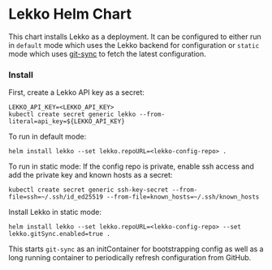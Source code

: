 # Lekko Helm Chart
This chart installs Lekko as a deployment. It can be configured to either run in `default` mode which uses the Lekko backend for configuration or `static` mode which uses [git-sync](https://github.com/kubernetes/git-sync) to fetch the latest configuration.

### Install

First, create a Lekko API key as a secret:

```
LEKKO_API_KEY=<LEKKO_API_KEY>
kubectl create secret generic lekko --from-literal=api_key=${LEKKO_API_KEY}
```

To run in default mode:
```
helm install lekko --set lekko.repoURL=<lekko-config-repo> .
```

To run in static mode:
If the config repo is private, enable ssh access and add the private key and known hosts as a secret:
```
kubectl create secret generic ssh-key-secret --from-file=ssh=~/.ssh/id_ed25519 --from-file=known_hosts=~/.ssh/known_hosts
```

Install Lekko in static mode:
```
helm install lekko --set lekko.repoURL=<lekko-config-repo> --set lekko.gitSync.enabled=true .
```

This starts `git-sync` as an initContainer for bootstrapping config as well as a long running container to periodically refresh configuration from GitHub.
